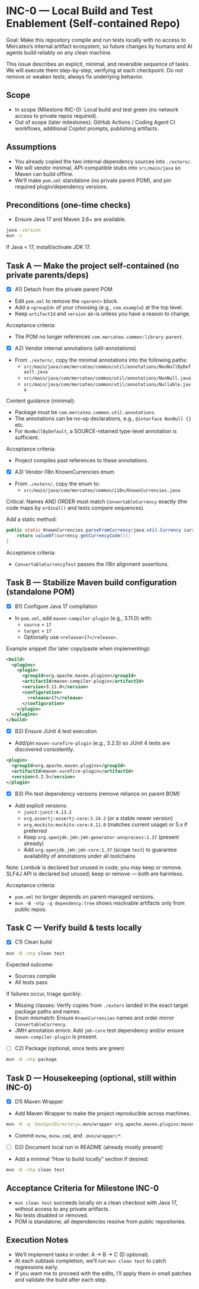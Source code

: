 # INC-0 — Local Build and Test Enablement (Self-contained Repo)

Goal: Make this repository compile and run tests locally with no access to Mercateo’s internal artifact ecosystem, so future changes by humans and AI agents build reliably on any clean machine.

This issue describes an explicit, minimal, and reversible sequence of tasks. We will execute them step-by-step, verifying at each checkpoint. Do not remove or weaken tests; always fix underlying behavior.

## Scope
- In scope (Milestone INC-0): Local build and test green (no network access to private repos required).
- Out of scope (later milestones): GitHub Actions / Coding Agent CI workflows, additional Copilot prompts, publishing artifacts.

## Assumptions
- You already copied the two internal dependency sources into `./extern/`.
- We will vendor minimal, API-compatible stubs into `src/main/java` so Maven can build offline.
- We’ll make `pom.xml` standalone (no private parent POM), and pin required plugin/dependency versions.

## Preconditions (one-time checks)
- Ensure Java 17 and Maven 3.6+ are available.

```bash
java -version
mvn -v
```

If Java < 17, install/activate JDK 17.

## Task A — Make the project self-contained (no private parents/deps)

- [x] A1) Detach from the private parent POM
- Edit `pom.xml` to remove the `<parent>` block.
- Add a `<groupId>` of your choosing (e.g., `com.example`) at the top level.
- Keep `artifactId` and `version` as-is unless you have a reason to change.

Acceptance criteria:
- The POM no longer references `com.mercateo.common:library-parent`.

- [x] A2) Vendor internal annotations (util-annotations)
- From `./extern/`, copy the minimal annotations into the following paths:
  - `src/main/java/com/mercateo/common/util/annotations/NonNullByDefault.java`
  - `src/main/java/com/mercateo/common/util/annotations/NonNull.java`
  - `src/main/java/com/mercateo/common/util/annotations/Nullable.java`

Content guidance (minimal):
- Package must be `com.mercateo.common.util.annotations`.
- The annotations can be no-op declarations, e.g., `@interface NonNull {}` etc.
- For `NonNullByDefault`, a SOURCE-retained type-level annotation is sufficient.

Acceptance criteria:
- Project compiles past references to these annotations.

- [x] A3) Vendor i18n KnownCurrencies enum
- From `./extern/`, copy the enum to:
  - `src/main/java/com/mercateo/common/i18n/KnownCurrencies.java`

Critical: Names AND ORDER must match `ConvertableCurrency` exactly (the code maps by `ordinal()` and tests compare sequences).

Add a static method:
```java
public static KnownCurrencies parseFromCurrency(java.util.Currency currency) {
    return valueOf(currency.getCurrencyCode());
}
```

Acceptance criteria:
- `ConvertableCurrencyTest` passes the i18n alignment assertions.

## Task B — Stabilize Maven build configuration (standalone POM)

- [x] B1) Configure Java 17 compilation
- In `pom.xml`, add `maven-compiler-plugin` (e.g., 3.11.0) with:
  - `source` = `17`
  - `target` = `17`
  - Optionally use `<release>17</release>`.

Example snippet (for later copy/paste when implementing):
```xml
<build>
  <plugins>
    <plugin>
      <groupId>org.apache.maven.plugins</groupId>
      <artifactId>maven-compiler-plugin</artifactId>
      <version>3.11.0</version>
      <configuration>
        <release>17</release>
      </configuration>
    </plugin>
  </plugins>
</build>
```

- [x] B2) Ensure JUnit 4 test execution
- Add/pin `maven-surefire-plugin` (e.g., 3.2.5) so JUnit 4 tests are discovered consistently.

```xml
<plugin>
  <groupId>org.apache.maven.plugins</groupId>
  <artifactId>maven-surefire-plugin</artifactId>
  <version>3.2.5</version>
</plugin>
```

- [x] B3) Pin test dependency versions (remove reliance on parent BOM)
- Add explicit versions:
  - `junit:junit:4.13.2`
  - `org.assertj:assertj-core:3.24.2` (or a stable newer version)
  - `org.mockito:mockito-core:4.11.0` (matches current usage) or 5.x if preferred
  - Keep `org.openjdk.jmh:jmh-generator-annprocess:1.37` (present already)
  - Add `org.openjdk.jmh:jmh-core:1.37` (scope `test`) to guarantee availability of annotations under all toolchains

Note: Lombok is declared but unused in code; you may keep or remove. SLF4J API is declared but unused; keep or remove — both are harmless.

Acceptance criteria:
- `pom.xml` no longer depends on parent-managed versions.
- `mvn -B -ntp -q dependency:tree` shows resolvable artifacts only from public repos.

## Task C — Verify build & tests locally

 - [x] C1) Clean build
```bash
mvn -B -ntp clean test
```

Expected outcome:
- Sources compile
- All tests pass

If failures occur, triage quickly:
- Missing classes: Verify copies from `./extern` landed in the exact target package paths and names.
- Enum mismatch: Ensure `KnownCurrencies` names and order mirror `ConvertableCurrency`.
- JMH annotation errors: Add `jmh-core` test dependency and/or ensure `maven-compiler-plugin` is present.

- [ ] C2) Package (optional, once tests are green)
```bash
mvn -B -ntp package
```

## Task D — Housekeeping (optional, still within INC-0)

 - [x] D1) Maven Wrapper
- Add Maven Wrapper to make the project reproducible across machines.

```bash
mvn -N -q -DoutputDirectory=.mvn/wrapper org.apache.maven.plugins:maven-wrapper-plugin:3.3.2:wrapper
```
- Commit `mvnw`, `mvnw.cmd`, and `.mvn/wrapper/*`.

- [ ] D2) Document local run in README (already mostly present)
- Add a minimal “How to build locally” section if desired:
```bash
mvn -B -ntp clean test
```

## Acceptance Criteria for Milestone INC-0
- `mvn clean test` succeeds locally on a clean checkout with Java 17, without access to any private artifacts.
- No tests disabled or removed.
- POM is standalone; all dependencies resolve from public repositories.

## Execution Notes
- We’ll implement tasks in order: A → B → C (D optional).
- At each subtask completion, we’ll run `mvn clean test` to catch regressions early.
- If you want me to proceed with the edits, I’ll apply them in small patches and validate the build after each step.
